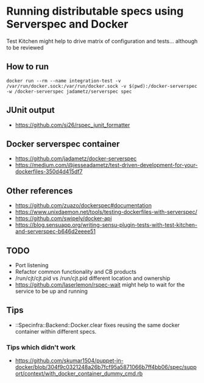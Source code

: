 # Running distributable specs using Serverspec and Docker

Test Kitchen might help to drive matrix of configuration and tests... although to be reviewed

## How to run

    docker run --rm --name integration-test -v /var/run/docker.sock:/var/run/docker.sock -v $(pwd):/docker-serverspec -w /docker-serverspec jadametz/serverspec spec

## JUnit output

* https://github.com/sj26/rspec_junit_formatter

## Docker serverspec container

* https://github.com/jadametz/docker-serverspec
* https://medium.com/@jesseadametz/test-driven-development-for-your-dockerfiles-350d4d415df7


## Other references
* https://github.com/zuazo/dockerspec#documentation
* https://www.unixdaemon.net/tools/testing-dockerfiles-with-serverspec/
* https://github.com/swipely/docker-api
* https://blog.sensuapp.org/writing-sensu-plugin-tests-with-test-kitchen-and-serverspec-b646d2eeee51

## TODO
* Port listening
* Refactor common functionality and CB products
* /run/cjt/cjt.pid vs /run/cjt.pid different location and ownership
* https://github.com/laserlemon/rspec-wait might help to wait for the service to be up and running

## Tips
* ::Specinfra::Backend::Docker.clear fixes reusing the same docker container within different specs.


### Tips which didn't work
* https://github.com/skumar1504/puppet-in-docker/blob/304f9c0321248a26b7fcf95a5871066b7ff4bb06/spec/support/context/with_docker_container_dummy_cmd.rb